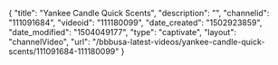 {
    "title": "Yankee Candle Quick Scents",
    "description": "",
    "channelid": "111091684",
    "videoid": "111180099",
    "date_created": "1502923859",
    "date_modified": "1504049177",
    "type": "captivate",
    "layout": "channelVideo",
    "url": "\/bbbusa-latest-videos\/yankee-candle-quick-scents\/111091684-111180099"
}